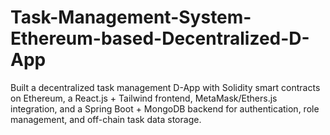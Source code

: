 # Task-Management-System-Ethereum-based-Decentralized-D-App
Built a decentralized task management D-App with Solidity smart contracts on Ethereum, a React.js + Tailwind frontend, MetaMask/Ethers.js integration, and a Spring Boot + MongoDB backend for authentication, role management, and off-chain task data storage.
